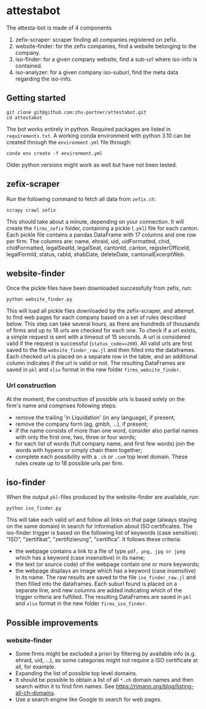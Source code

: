 # attestabot

The attesta-bot is made of 4 components
1) zefix-scraper: scraper finding all companies registered on zefix.
2) website-finder: for the zefix companies, find a website belonging to the company.
3) iso-finder: for a given company website, find a sub-url where iso-info is contained.
4) iso-analyzer: for a given company iso-suburl, find the meta data regarding the iso-info.

## Getting started

~~~
git clone git@github.com:zhu-partner/attestabot.git
cd attestabot
~~~
The bot works entirely in python. Required packages are listed in `requirements.txt`. A working conda environment with python 3.10 can be created through the `environment.yml` file through:
~~~
conda env create -f environment.yml
~~~
Older python versions might work as well but have not been tested.

## zefix-scraper

Run the following command to fetch all data from `zefix.ch`:
~~~
scrapy crawl zefix
~~~
This should take about a minute, depending on your connection. It will create the `firms_zefix` folder, containing a pickle (`.pkl`) file for each canton. Each pickle file contains a pandas DataFrame with 17 columns and one row per firm. The columns are: name, ehraid, uid, uidFormatted, chid, chidFormatted, legalSeatId, legalSeat, cantonId, canton, registerOfficeId, legalFormId, status, rabId, shabDate, deleteDate, cantonalExcerptWeb.

## website-finder

Once the pickle files have been downloaded successfully from zefix, run:
~~~
python website_finder.py
~~~
This will load all pickle files downloaded by the zefix-scraper, and attempt to find web pages for each company based on a set of rules described below. This step can take several hours, as there are hundreds of thousands of firms and up to 18 urls are checked for each one. To check if a url exists, a simple request is sent with a timeout of 15 seconds. A url is considered valid if the request is successful (`status_code==200`). All valid urls are first saved to the file `website_finder_raw.jl` and then filled into the dataframes. Each checked url is placed on a separate row in the table, and an additional column indicates if the url is valid or not. The resulting DataFrames are saved in `pkl` and `xlsx` format in the new folder `firms_website_finder`.

### Url construction

At the moment, the construction of possible urls is based solely on the firm's name and comprises following steps:
 - remove the trailing 'in Liquidation' (in any language), if present;
 - remove the company form (ag, gmbh, ...), if present;
 - if the name consists of more than one word, consider also partial names with only the first one, two, three or four words;
 - for each list of words (full company name, and first few words) join the words with hypens or simply chain them together;
 - complete each possibility with a `.ch` or `.com` top level domain.
These rules create up to 18 possible urls per firm.

## iso-finder

When the output `pkl`-files produced by the website-finder are available, run:
~~~
python iso_finder.py
~~~
This will take each valid url and follow all links on that page (always staying on the same domain) in search for information about ISO certificates.
The iso-finder trigger is based on the following list of keywords (case sensitive): "ISO", "zertifikat", "zertifizierung", "certifica". It follows these criteria:
 - the webpage contains a link to a file of type `pdf, png, jpg or jpeg` which has a keyword (case insensitive) in its name;
 - the text (or source code) of the webpage contain one or more keywords;
 - the webpage displays an image which has a keyword (case insensitive) in its name.
The raw results are saved to the file `iso_finder_raw.jl` and then filled into the dataframes. Each suburl found is placed on a separate line, and new columns are added indicating which of the trigger criteria are fulfilled. The resulting DataFrames are saved in `pkl` and `xlsx` format in the new folder `firms_iso_finder`.

## Possible improvements

### website-finder
 - Some firms might be excluded a priori by filtering by available info (e.g. ehraid, uid, ...), as some categories might not require a ISO certificate at all, for example.
 - Expanding the list of possible top level domains.
 - It should be possible to obtain a list of all `*.ch` domain names and then search within it to find firm names. See https://rimann.org/blog/listing-all-ch-domains.
 - Use a search engine like Google to search for web pages.

